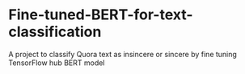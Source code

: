 # Fine-tuned-BERT-for-text-classification
A project to classify Quora text as insincere or sincere by fine tuning TensorFlow hub BERT model

